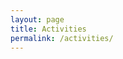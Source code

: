 ```yaml
---
layout: page
title: Activities
permalink: /activities/
---
```


<script src="https://code.jquery.com/jquery-3.1.1.min.js"></script>
<script type="text/javascript" src="/scripts/moment.min.js"></script>
<script src="//cdnjs.cloudflare.com/ajax/libs/fullcalendar/3.2.0/fullcalendar.min.js"></script>
<link rel="stylesheet" href="//cdnjs.cloudflare.com/ajax/libs/fullcalendar/3.2.0/fullcalendar.min.css">
<link rel="stylesheet" media="print" href="//cdnjs.cloudflare.com/ajax/libs/fullcalendar/3.2.0/fullcalendar.print.css">
<style>
   .fc-month-view span.fc-title{
         white-space: normal;
   }
</style>

<script>
$(document).ready(function() {

	$('#calendar').fullCalendar({
        contentHeight:'auto',//remove scrollbar, the upper "white-space" enable the title to wrap when it's too long
        events:'/calendar-data'
	})

});

</script>

<div id="calendar"></div>

<br>
<br>
<br>
<br>